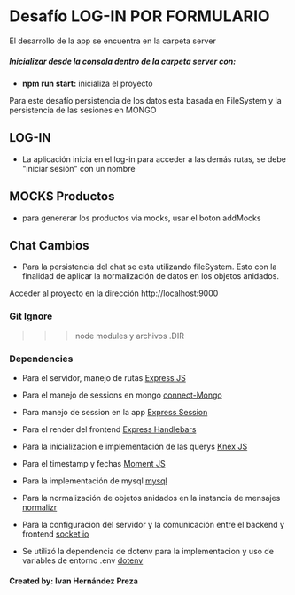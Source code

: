# Desafío LOG-IN POR FORMULARIO

El desarrollo de la app se encuentra en la carpeta server

##### Inicializar desde la consola dentro de la carpeta server con:

-  **npm run start:** inicializa el proyecto

Para este desafío persistencia de los datos esta basada en FileSystem y la persistencia de las sesiones en MONGO

## LOG-IN

-  La aplicación inicia en el log-in para acceder a las demás rutas, se debe "iniciar sesión" con un nombre

## MOCKS Productos

-  para genererar los productos via mocks, usar el boton addMocks

## Chat Cambios

-  Para la persistencia del chat se esta utilizando fileSystem. Esto con la finalidad de aplicar la normalización de datos en los objetos anidados.

Acceder al proyecto en la dirección http://localhost:9000

### Git Ignore

> > > node modules y archivos .DIR

### Dependencies

-  Para el servidor, manejo de rutas [Express JS](https://expressjs.com/es/ "Ver más")
-  Para el manejo de sessions en mongo [connect-Mongo](https://www.npmjs.com/package/connect-mongo "Ver más")
-  Para manejo de session en la app [Express Session](https://www.npmjs.com/package/express-session "Ver más")
-  Para el render del frontend [Express Handlebars](https://www.npmjs.com/package/express-handlebars "Ver más")
-  Para la inicializacion e implementación de las querys [Knex JS](https://momentjs.com/ "Ver más")
-  Para el timestamp y fechas [Moment JS](https://momentjs.com/ "Ver más")
-  Para la implementación de mysql [mysql](https://momentjs.com/ "Ver más")
-  Para la normalización de objetos anidados en la instancia de mensajes [normalizr](https://www.npmjs.com/package/normalizr "Ver más")
-  Para la configuracion del servidor y la comunicación entre el backend y frontend [socket io](https://socket.io/ "Ver más")

-  Se utilizó la dependencia de dotenv para la implementacion y uso de variables de entorno .env [dotenv](https://www.npmjs.com/package/dotenv "Ver más")

#### Created by: **Ivan Hernández Preza**
